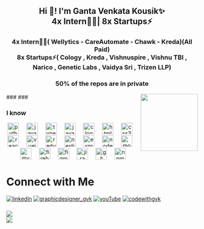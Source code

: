 <h2 align="center">Hi 👋! I'm Ganta Venkata Kousik✨<br> 4x Intern👨‍💻| 8x Startups⚡</h2>
<h3 align="center"><b>4x Intern👨‍💻</b>( Wellytics - CareAutomate - Chawk - Kreda)(All Paid)<br> <b>8x Startups⚡</b>( Cology , Kreda , Vishnuspire , Vishnu TBI , Narico , Genetic Labs , Vaidya Sri , Trizen LLP)</h3>
<h3 align="center"><b>50% of the repos are in private</b></h3>
###
<img align="right" height="150" src="https://custom-doodle.com/wp-content/uploads/doodle/cat-working-with-a-laptop/cat-working-with-a-laptop-doodle.gif"  />
###
<h3>I know</h3>
<div align="center">
<img src="https://cdn.jsdelivr.net/gh/devicons/devicon/icons/python/python-original.svg" height="30" alt="python logo"  />
<img width="12" />
<img src="https://cdn.jsdelivr.net/gh/devicons/devicon/icons/javascript/javascript-original.svg" height="30" alt="javascript logo"  />
<img width="12" />
<img src="https://cdn.jsdelivr.net/gh/devicons/devicon/icons/typescript/typescript-original.svg" height="30" alt="typescript logo" />
<img width="12" />
<img src="https://cdn.jsdelivr.net/gh/devicons/devicon/icons/java/java-original.svg" height="30" alt="java logo" />
<img width="12" />
<img src="https://cdn.jsdelivr.net/gh/devicons/devicon/icons/c/c-original.svg" height="30" alt="c logo" />
<img width="12" />
<img src="https://cdn.jsdelivr.net/gh/devicons/devicon/icons/html5/html5-original.svg" height="30" alt="html5 logo" />
<img width="12" />
<img src="https://cdn.jsdelivr.net/gh/devicons/devicon/icons/css3/css3-original.svg" height="30" alt="css3 logo" />
<img width="12" />

<img src="https://cdn.jsdelivr.net/gh/devicons/devicon/icons/react/react-original.svg" height="30" alt="react logo" />
<img width="12" />
<img src="https://cdn.jsdelivr.net/gh/devicons/devicon/icons/vuejs/vuejs-original.svg" height="30" alt="vuejs logo" />
<img width="12" />
<img src="https://cdn.jsdelivr.net/gh/devicons/devicon/icons/redux/redux-original.svg" height="30" alt="redux logo" />
<img width="12" />

<img src="https://cdn.jsdelivr.net/gh/devicons/devicon/icons/nextjs/nextjs-original.svg" height="30" alt="nextjs logo" />
<img width="12" />
<img src="https://cdn.jsdelivr.net/gh/devicons/devicon/icons/express/express-original.svg" height="30" alt="express logo" />
<img width="12" />
<img src="https://cdn.jsdelivr.net/gh/devicons/devicon/icons/nodejs/nodejs-original.svg" height="30" alt="nodejs logo" />
<img width="12" />

<img src="https://cdn.jsdelivr.net/gh/devicons/devicon/icons/mongodb/mongodb-original.svg" height="30" alt="mongodb logo" />
<img width="12" />
<img src="https://cdn.jsdelivr.net/gh/devicons/devicon/icons/mysql/mysql-original.svg" height="30" alt="mysql logo" />
<img width="12" />
<img src="https://cdn.jsdelivr.net/gh/devicons/devicon/icons/firebase/firebase-plain.svg" height="30" alt="firebase logo" />
<img width="12" />

<img src="https://cdn.jsdelivr.net/gh/devicons/devicon/icons/figma/figma-original.svg" height="30" alt="figma logo" />
<img width="12" />
<img src="https://cdn.jsdelivr.net/gh/devicons/devicon/icons/jira/jira-original.svg" height="30" alt="jira logo" />
<img width="12" />
<img src="https://cdn.jsdelivr.net/gh/devicons/devicon/icons/git/git-original.svg" height="30" alt="git logo" />
<img width="12" />
<img src="https://cdn.jsdelivr.net/gh/devicons/devicon/icons/npm/npm-original-wordmark.svg" height="30" alt="npm logo" />
</div>

# Connect with Me
[![linkedIn](https://img.shields.io/badge/LinkedIn-0077B5?style=for-the-badge&logo=linkedin&logoColor=white)](https://www.linkedin.com/in/gantavenkatakousik)
[![graphicdesigner_gvk](https://img.shields.io/badge/Instagram-E4405F?style=for-the-badge&logo=instagram&logoColor=white)](https://www.instagram.com/graphicdesigner_gvk)
[![youTube](https://img.shields.io/badge/YouTube-FF0000?style=for-the-badge&logo=youtube&logoColor=white)](https://www.youtube.com/channel/GVenkataKousik)
[![codewithgvk](https://img.shields.io/badge/Instagram-E4405F?style=for-the-badge&logo=instagram&logoColor=white)](https://www.instagram.com/codewithgvk)

###

![](https://github-readme-stats.vercel.app/api?username=gantavenkatakousik&theme=light&hide_border=false&include_all_commits=false&count_private=false)<br/>
![](https://github-readme-streak-stats.herokuapp.com/?user=gantavenkatakousik&theme=light&hide_border=false)<br/>
###
